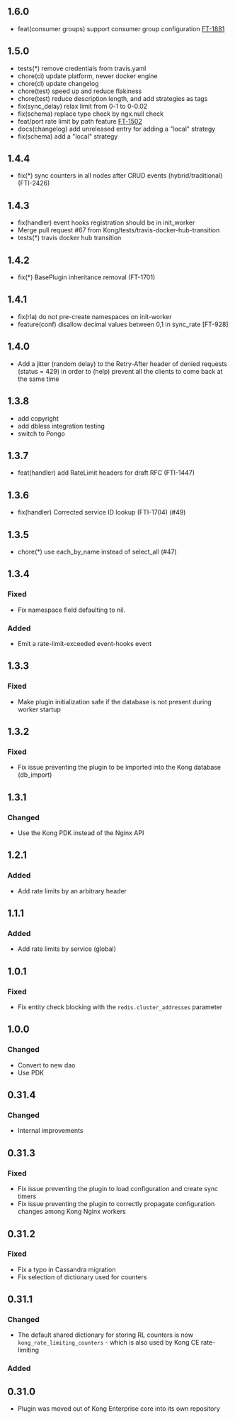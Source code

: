 ## 1.6.0

- feat(consumer groups) support consumer group configuration [FT-1881](https://konghq.atlassian.net/browse/FT-1881)

## 1.5.0

- tests(*) remove credentials from travis.yaml
- chore(ci) update platform, newer docker engine
- chore(cl) update changelog
- chore(test) speed up and reduce flakiness
- chore(test) reduce description length, and add strategies as tags
- fix(sync_delay) relax limit from 0-1 to 0-0.02
- fix(schema) replace type check by ngx.null check
- feat/port rate limit by path feature [FT-1502](https://konghq.atlassian.net/browse/FT-1502)
- docs(changelog) add unreleased entry for adding a "local" strategy
- fix(schema) add a "local" strategy

## 1.4.4

- fix(*) sync counters in all nodes after CRUD events (hybrid/traditional) (FTI-2426)

## 1.4.3

- fix(handler) event hooks registration should be in init_worker
- Merge pull request #67 from Kong/tests/travis-docker-hub-transition
- tests(*) travis docker hub transition

## 1.4.2

- fix(*) BasePlugin inheritance removal (FT-1701)

## 1.4.1

- fix(rla) do not pre-create namespaces on init-worker
- feature(conf) disallow decimal values between 0,1 in sync_rate [FT-928]

## 1.4.0

- Add a jitter (random delay) to the Retry-After header of denied requests (status = 429) in order to (help) prevent all the clients to come back at the same time

## 1.3.8

- add copyright
- add dbless integration testing
- switch to Pongo

## 1.3.7

- feat(handler) add RateLimit headers for draft RFC (FTI-1447)

## 1.3.6

- fix(handler) Corrected service ID lookup (FTI-1704) (#49)

## 1.3.5

- chore(*) use each_by_name instead of select_all (#47)

## 1.3.4

### Fixed

- Fix namespace field defaulting to nil.

### Added

- Emit a rate-limit-exceeded event-hooks event

## 1.3.3

### Fixed
- Make plugin initialization safe if the database is not present during worker startup

## 1.3.2

### Fixed

- Fix issue preventing the plugin to be imported into the Kong database (db_import)

## 1.3.1

### Changed

- Use the Kong PDK instead of the Nginx API

## 1.2.1

### Added

- Add rate limits by an arbitrary header

## 1.1.1

### Added

- Add rate limits by service (global)

## 1.0.1

### Fixed

- Fix entity check blocking with the `redis.cluster_addresses` parameter

## 1.0.0

### Changed

- Convert to new dao
- Use PDK

## 0.31.4

### Changed

- Internal improvements

## 0.31.3

### Fixed

- Fix issue preventing the plugin to load configuration and create sync timers
- Fix issue preventing the plugin to correctly propagate configuration changes
  among Kong Nginx workers

## 0.31.2

### Fixed

- Fix a typo in Cassandra migration
- Fix selection of dictionary used for counters

## 0.31.1

### Changed

- The default shared dictionary for storing RL counters is now
  `kong_rate_limiting_counters` - which is also used by Kong CE rate-limiting

### Added

## 0.31.0

- Plugin was moved out of Kong Enterprise core into its own repository
